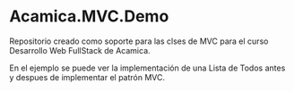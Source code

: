 # Acamica.MVC.Demo

Repositorio creado como soporte para las clses de MVC para el curso Desarrollo Web FullStack de Acamica.

En el ejemplo se puede ver la implementación de una Lista de Todos antes y despues de implementar el patrón MVC.
